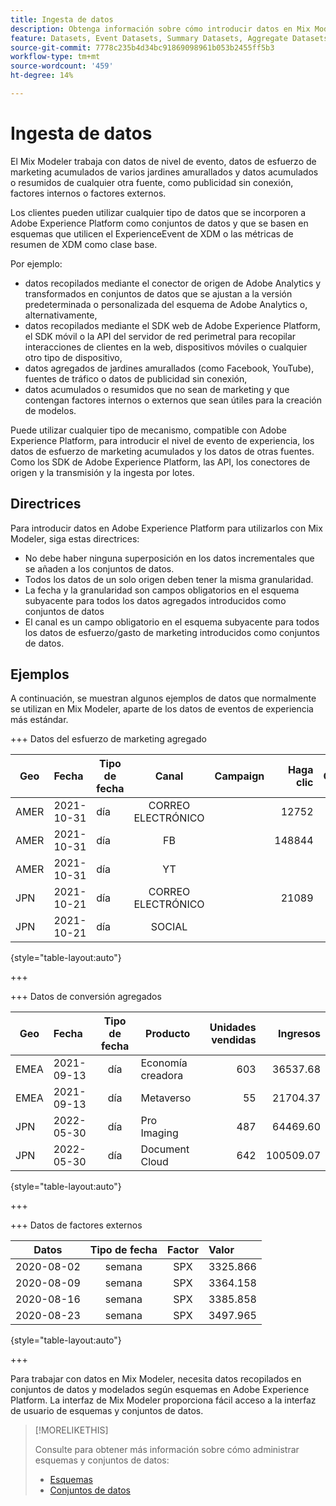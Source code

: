 ```yaml
---
title: Ingesta de datos
description: Obtenga información sobre cómo introducir datos en Mix Modeler.
feature: Datasets, Event Datasets, Summary Datasets, Aggregate Datasets
source-git-commit: 7778c235b4d34bc91869098961b053b2455ff5b3
workflow-type: tm+mt
source-wordcount: '459'
ht-degree: 14%

---
```



# Ingesta de datos

El Mix Modeler trabaja con datos de nivel de evento, datos de esfuerzo de marketing acumulados de varios jardines amurallados y datos acumulados o resumidos de cualquier otra fuente, como publicidad sin conexión, factores internos o factores externos.

Los clientes pueden utilizar cualquier tipo de datos que se incorporen a Adobe Experience Platform como conjuntos de datos y que se basen en esquemas que utilicen el ExperienceEvent de XDM o las métricas de resumen de XDM como clase base.

Por ejemplo:

* datos recopilados mediante el conector de origen de Adobe Analytics y transformados en conjuntos de datos que se ajustan a la versión predeterminada o personalizada del esquema de Adobe Analytics o, alternativamente,
* datos recopilados mediante el SDK web de Adobe Experience Platform, el SDK móvil o la API del servidor de red perimetral para recopilar interacciones de clientes en la web, dispositivos móviles o cualquier otro tipo de dispositivo,
* datos agregados de jardines amurallados (como Facebook, YouTube), fuentes de tráfico o datos de publicidad sin conexión,
* datos acumulados o resumidos que no sean de marketing y que contengan factores internos o externos que sean útiles para la creación de modelos.

Puede utilizar cualquier tipo de mecanismo, compatible con Adobe Experience Platform, para introducir el nivel de evento de experiencia, los datos de esfuerzo de marketing acumulados y los datos de otras fuentes. Como los SDK de Adobe Experience Platform, las API, los conectores de origen y la transmisión y la ingesta por lotes.


## Directrices

Para introducir datos en Adobe Experience Platform para utilizarlos con Mix Modeler, siga estas directrices:

* No debe haber ninguna superposición en los datos incrementales que se añaden a los conjuntos de datos.
* Todos los datos de un solo origen deben tener la misma granularidad.
* La fecha y la granularidad son campos obligatorios en el esquema subyacente para todos los datos agregados introducidos como conjuntos de datos
* El canal es un campo obligatorio en el esquema subyacente para todos los datos de esfuerzo/gasto de marketing introducidos como conjuntos de datos.


## Ejemplos

A continuación, se muestran algunos ejemplos de datos que normalmente se utilizan en Mix Modeler, aparte de los datos de eventos de experiencia más estándar.

+++ Datos del esfuerzo de marketing agregado

| Geo | Fecha | Tipo de fecha | Canal | Campaign | Haga clic | Obtenido | Participación | Impresión | Open | Propio | Enviados |
|---|:--|---|:---:|---|--:|---|--:|---|---|---|--:|
| AMER | 2021-10-31 | día | CORREO ELECTRÓNICO | | 12752 | | | | | | 1132945 |
| AMER | 2021-10-31 | día | FB | | 148844 | | | | | | |
| AMER | 2021-10-31 | día | YT | | | | 2314452 | | | | |
| JPN | 2021-10-21 | día | CORREO ELECTRÓNICO | | 21089 | | | | | | 3283626 |
| JPN | 2021-10-21 | día | SOCIAL | | | | 621 | | | | |

{style="table-layout:auto"}

+++

+++ Datos de conversión agregados

| Geo | Fecha | Tipo de fecha | Producto | Unidades vendidas | Ingresos |
|---|:---|:---:|---|--:|--:|
| EMEA | 2021-09-13 | día | Economía creadora | 603 | 36537.68 |
| EMEA | 2021-09-13 | día | Metaverso | 55 | 21704.37 |
| JPN | 2022-05-30 | día | Pro Imaging | 487 | 64469.60 |
| JPN | 2022-05-30 | día | Document Cloud | 642 | 100509.07 |

{style="table-layout:auto"}

+++

+++ Datos de factores externos

| Datos | Tipo de fecha | Factor | Valor |
|---|:---:|:---:|:---|
| 2020-08-02 | semana | SPX | 3325.866 |
| 2020-08-09 | semana | SPX | 3364.158 |
| 2020-08-16 | semana | SPX | 3385.858 |
| 2020-08-23 | semana | SPX | 3497.965 |

{style="table-layout:auto"}

+++

Para trabajar con datos en Mix Modeler, necesita datos recopilados en conjuntos de datos y modelados según esquemas en Adobe Experience Platform. La interfaz de Mix Modeler proporciona fácil acceso a la interfaz de usuario de esquemas y conjuntos de datos.


>[!MORELIKETHIS]
>
>Consulte para obtener más información sobre cómo administrar esquemas y conjuntos de datos:
>
>* [Esquemas](schemas.md)
>* [Conjuntos de datos](datasets.md)
